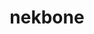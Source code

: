 ---
title: "nekbone"
layout: cache
categories: [package, v0.22.3]
meta: {"versions": ["17.0"], "compilers": ["gcc@=11.4.0"], "oss": ["ubuntu22.04"], "platforms": ["linux"], "targets": ["x86_64_v3"], "stacks": ["e4s", "root"], "num_specs": 1, "num_specs_by_stack": {"e4s": 1, "root": 1}}
spec_details: [{"hash": "7zxwwt37gqpxzzfm7uymsvxtadbygxh4", "compiler": "gcc@=11.4.0", "versions": ["17.0"], "os": "ubuntu22.04", "platform": "linux", "target": "x86_64_v3", "variants": ["build_system=generic", "+mpi"], "stacks": ["e4s", "root"], "size": "-", "tarball": "https://binaries.spack.io/v0.22.3/build_cache/linux-ubuntu22.04-x86_64_v3/gcc-11.4.0/nekbone-17.0/linux-ubuntu22.04-x86_64_v3-gcc-11.4.0-nekbone-17.0-7zxwwt37gqpxzzfm7uymsvxtadbygxh4.spack"}]
---
